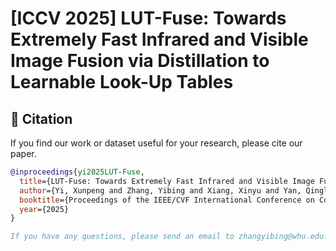 # [ICCV 2025] LUT-Fuse: Towards Extremely Fast Infrared and Visible Image Fusion via Distillation to Learnable Look-Up Tables



## 📖 Citation

If you find our work or dataset useful for your research, please cite our paper.

```bibtex
@inproceedings{yi2025LUT-Fuse,
  title={LUT-Fuse: Towards Extremely Fast Infrared and Visible Image Fusion via Distillation to Learnable Look-Up Tables},
  author={Yi, Xunpeng and Zhang, Yibing and Xiang, Xinyu and Yan, Qinglong and Xu, Han and Ma, Jiayi},
  booktitle={Proceedings of the IEEE/CVF International Conference on Computer Vision},
  year={2025}
}

If you have any questions, please send an email to zhangyibing@whu.edu.cn



